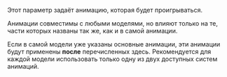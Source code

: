 Этот параметр задаёт анимацию, которая будет проигрываться.

Анимации совместимы с любыми моделями, но влияют только на те, части которых названы так же,
как и в самой анимации.

Если в самой модели уже указаны основные анимации, эти анимации будут применены **после** перечисленных здесь. Рекомендуется для каждой модели использовать только одну из двух доступных систем анимаций.
